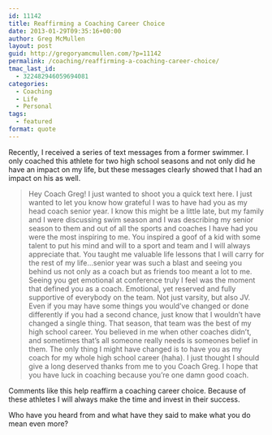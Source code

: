 ```yaml
---
id: 11142
title: Reaffirming a Coaching Career Choice
date: 2013-01-29T09:35:16+00:00
author: Greg McMullen
layout: post
guid: http://gregoryamcmullen.com/?p=11142
permalink: /coaching/reaffirming-a-coaching-career-choice/
tmac_last_id:
  - 322482946059694081
categories:
  - Coaching
  - Life
  - Personal
tags:
  - featured
format: quote
---
```

Recently, I received a series of text messages from a former swimmer. I only coached this athlete for two high school seasons and not only did he have an impact on my life, but these messages clearly showed that I had an impact on his as well.

> Hey Coach Greg! I just wanted to shoot you a quick text here. I just wanted to let you know how grateful I was to have had you as my head coach senior year. I know this might be a little late, but my family and I were discussing swim season and I was describing my senior season to them and out of all the sports and coaches I have had you were the most inspiring to me. You inspired a goof of a kid with some talent to put his mind and will to a sport and team and I will always appreciate that. You taught me valuable life lessons that I will carry for the rest of my life…senior year was such a blast and seeing you behind us not only as a coach but as friends too meant a lot to me. Seeing you get emotional at conference truly I feel was the moment that defined you as a coach. Emotional, yet reserved and fully supportive of everybody on the team. Not just varsity, but also JV. Even if you may have some things you would&#8217;ve changed or done differently if you had a second chance, just know that I wouldn&#8217;t have changed a single thing. That season, that team was the best of my high school career. You believed in me when other coaches didn&#8217;t, and sometimes that&#8217;s all someone really needs is someones belief in them. The only thing I might have changed is to have you as my coach for my whole high school career (haha). I just thought I should give a long deserved thanks from me to you Coach Greg. I hope that you have luck in coaching because you&#8217;re one damn good coach.

Comments like this help reaffirm a coaching career choice. Because of these athletes I will always make the time and invest in their success.

Who have you heard from and what have they said to make what you do mean even more?